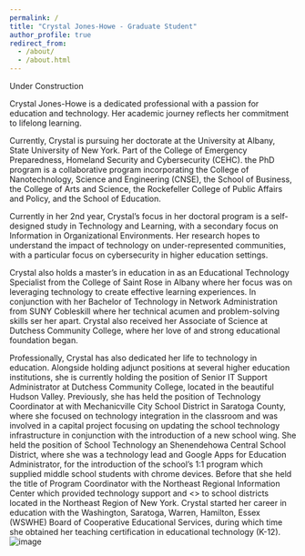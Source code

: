 ```yaml
---
permalink: /
title: "Crystal Jones-Howe - Graduate Student"
author_profile: true
redirect_from: 
  - /about/
  - /about.html
---
```

Under Construction

Crystal Jones-Howe is a dedicated professional with a passion for education and technology.  Her academic journey reflects her commitment to lifelong learning.  

Currently, Crystal is pursuing her doctorate at the University at Albany, State University of New York. Part of the College of Emergency Preparedness, Homeland Security and Cybersecurity (CEHC). the PhD program is a collaborative program incorporating the College of Nanotechnology, Science and Engineering (CNSE), the School of Business, the College of Arts and Science, the Rockefeller College of Public Affairs and Policy, and the School of Education. 

Currently in her 2nd year, Crystal’s focus in her doctoral program is a self-designed study in Technology and Learning, with a secondary focus on Information in Organizational Environments. Her research hopes to understand the impact of technology on under-represented communities, with a particular focus on cybersecurity in higher education settings.  

Crystal also holds a master’s in education in as an Educational Technology Specialist from the College of Saint Rose in Albany where her focus was on leveraging technology to create effective learning experiences.  In conjunction with her Bachelor of Technology in Network Administration from SUNY Cobleskill where her technical acumen and problem-solving skills ser her apart. Crystal also received her Associate of Science at Dutchess Community College, where her love of and strong educational foundation began.  

Professionally, Crystal has also dedicated her life to technology in education.  Alongside holding adjunct positions at several higher education institutions, she is currently holding the position of Senior IT Support Administrator at Dutchess Community College, located in the beautiful Hudson Valley.  Previously, she has held the position of Technology Coordinator at with Mechanicville City School District in Saratoga County, where she focused on technology integration in the classroom and was involved in a capital project focusing on updating the school technology infrastructure in conjunction with the introduction of a new school wing.  She held the position of School Technology an Shenendehowa Central School District, where she was a technology lead and Google Apps for Education Administrator, for the introduction of the school’s 1:1 program which supplied middle school students with chrome devices.  Before that she held the title of Program Coordinator with the Northeast Regional Information Center which provided technology support and <> to school districts located in the Northeast Region of New York.  Crystal started her career in education with the Washington, Saratoga, Warren, Hamilton, Essex (WSWHE) Board of Cooperative Educational Services, during which time she obtained her teaching certification in educational technology (K-12). 
![image](https://github.com/lilewok/lilewok.github.io/assets/131092780/9812cdfa-e081-4769-a1d8-dd49bee311a7)

